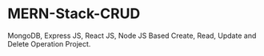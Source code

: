 # MERN-Stack-CRUD
MongoDB, Express JS, React JS, Node JS Based Create, Read, Update and Delete Operation Project.
